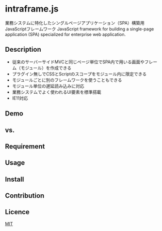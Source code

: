 # intraframe.js
業務システムに特化したシングルページアプリケーション（SPA）構築用JavaScriptフレームワーク
JavaScript framework for building a single-page application (SPA) specialized for enterprise web application.

## Description
- 従来のサーバーサイドMVCと同じページ単位でSPA内で用いる画面やフレーム（モジュール）を作成できる
- プラグイン無しでCSSとScriptのスコープをモジュール内に限定できる
- モジュールごとに別のフレームワークを使うこともできる
- モジュール単位の遅延読み込みに対応
- 業務システムでよく使われるUI要素を標準搭載
- IE11対応

## Demo

## vs.

## Requirement

## Usage

## Install

## Contribution

## Licence

[MIT](https://github.com/ht62e/intraframe.js/blob/master/LICENSE)

